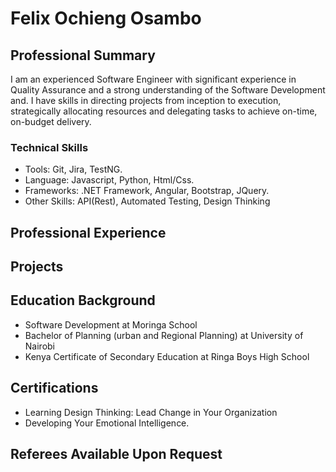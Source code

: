# Felix Ochieng Osambo

## Professional Summary

I am an experienced Software Engineer with significant experience in Quality Assurance and a strong understanding of the Software Development and. I have skills in directing projects from inception to execution, strategically allocating resources and delegating tasks to achieve on-time, on-budget delivery.

### Technical Skills

- Tools: Git, Jira, TestNG.
- Language: Javascript, Python, Html/Css.
- Frameworks: .NET Framework, Angular, Bootstrap, JQuery.
- Other Skills: API(Rest), Automated Testing, Design Thinking

## Professional Experience

## Projects

## Education Background

- Software Development at Moringa School
- Bachelor of Planning (urban and Regional Planning) at University of Nairobi
- Kenya Certificate of Secondary Education at Ringa Boys High School

## Certifications

- Learning Design Thinking: Lead Change in Your Organization
- Developing Your Emotional Intelligence.

## Referees Available Upon Request
